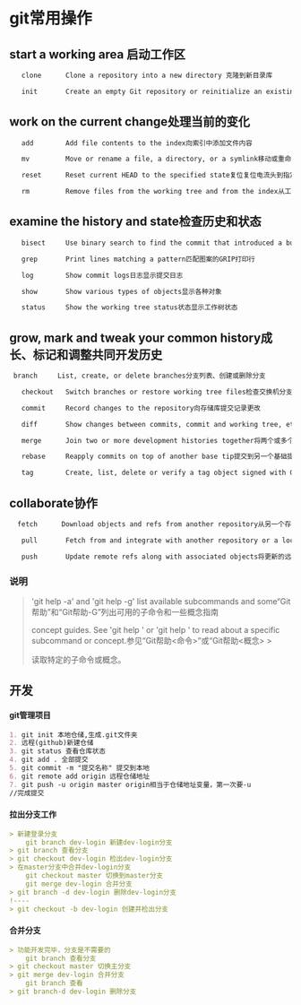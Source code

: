 # git常用操作

## start a working area 启动工作区

```md
   clone      Clone a repository into a new directory 克隆到新目录库

   init       Create an empty Git repository or reinitialize an existing one 创建一个空的Git存储库或重新初始化一个现有的存储库

```

## work on the current change处理当前的变化

```md
   add        Add file contents to the index向索引中添加文件内容

   mv         Move or rename a file, a directory, or a symlink移动或重命名文件、目录或链接

   reset      Reset current HEAD to the specified state复位复位电流头到指定状态

   rm         Remove files from the working tree and from the index从工作树和索引中删除文件

```

## examine the history and state检查历史和状态

```md
   bisect     Use binary search to find the commit that introduced a bug使用二进制搜索来查找引入bug的提交

   grep       Print lines matching a pattern匹配图案的GRIP打印行

   log        Show commit logs日志显示提交日志

   show       Show various types of objects显示各种对象

   status     Show the working tree status状态显示工作树状态

```

## grow, mark and tweak your common history成长、标记和调整共同开发历史

```md
 branch     List, create, or delete branches分支列表、创建或删除分支

   checkout   Switch branches or restore working tree files检查交换机分支或恢复工作树文件

   commit     Record changes to the repository向存储库提交记录更改

   diff       Show changes between commits, commit and working tree, etc差异在提交、提交和工作树等之间显示变化

   merge      Join two or more development histories together将两个或多个开发分支记录合并在一起

   rebase     Reapply commits on top of another base tip提交到另一个基础提示的顶部

   tag        Create, list, delete or verify a tag object signed with GPG标记创建、列表、删除或验证用GPG签名的标记对象

```

## collaborate协作

```md
  fetch      Download objects and refs from another repository从另一个存储库获取下载对象和引用

   pull       Fetch from and integrate with another repository or a local branch从另一个存储库或本地分支中提取并集成(下拉)

   push       Update remote refs along with associated objects将更新的远程参考文件连同相关对象一起推送(上传)

```

### 说明

> 'git help -a' and 'git help -g' list available subcommands and some“Git帮助”和“Git帮助-G”列出可用的子命令和一些概念指南
>
> concept guides. See 'git help <command>' or 'git help <concept>'
> to read about a specific subcommand or concept.参见“Git帮助<命令>”或“Git帮助<概念> >
>
> 读取特定的子命令或概念。

## 开发

#### git管理项目

```md
1. git init 本地仓储,生成.git文件夹
2. 远程(github)新建仓储
3. git status 查看仓库状态
4. git add . 全部提交
5. git commit -m "提交名称" 提交到本地
6. git remote add origin 远程仓储地址
7. git push -u origin master origin相当于仓储地址变量，第一次要-u
//完成提交
```

#### 拉出分支工作

```md
> 新建登录分支
	git branch dev-login 新建dev-login分支
> git branch 查看分支
> git checkout dev-login 检出dev-login分支
> 在master分支中合并dev-login分支
	git checkout master 切换到master分支
	git merge dev-login 合并分支
> git branch -d dev-login 删除dev-login分支
!----
> git checkout -b dev-login 创建并检出分支
```

#### 合并分支

```md
> 功能开发完毕，分支是不需要的
	git branch 查看分支
> git checkout master 切换主分支
> git merge dev-login 合并分支
	git branch 查看
> git branch-d dev-login 删除分支
```

